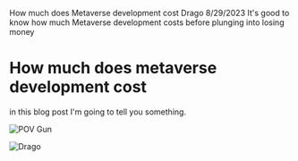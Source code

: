 How much does Metaverse development cost
Drago
8/29/2023
It's good to know how much Metaverse development costs before plunging into losing money

# How much does metaverse development cost
in this blog post I'm going to tell you something.

![POV Gun](https://static.wikia.nocookie.net/hitchhikers/images/7/7a/Pointofviewguntrillian.jpg)


![Drago](https://img-b.udemycdn.com/user/200_H/177740802_6cb4.jpg)
